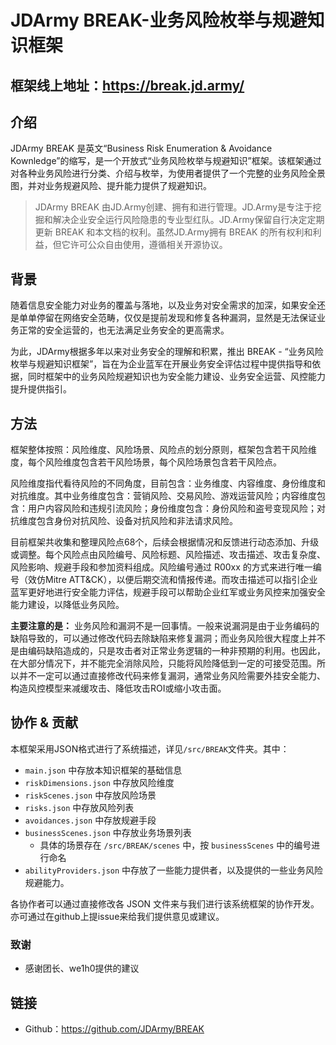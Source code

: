 # JDArmy BREAK-业务风险枚举与规避知识框架

## 框架线上地址：<https://break.jd.army/>

## 介绍

JDArmy BREAK 是英文“Business Risk Enumeration & Avoidance Kownledge”的缩写，是一个开放式“业务风险枚举与规避知识”框架。该框架通过对各种业务风险进行分类、介绍与枚举，为使用者提供了一个完整的业务风险全景图，并对业务规避风险、提升能力提供了规避知识。

> JDArmy BREAK 由JD.Army创建、拥有和进行管理。JD.Army是专注于挖掘和解决企业安全运行风险隐患的专业型红队。JD.Army保留自行决定定期更新 BREAK 和本文档的权利。虽然JD.Army拥有 BREAK 的所有权利和利益，但它许可公众自由使用，遵循相关开源协议。

## 背景

随着信息安全能力对业务的覆盖与落地，以及业务对安全需求的加深，如果安全还是单单停留在网络安全范畴，仅仅是提前发现和修复各种漏洞，显然是无法保证业务正常的安全运营的，也无法满足业务安全的更高需求。

为此，JDArmy根据多年以来对业务安全的理解和积累，推出 BREAK - “业务风险枚举与规避知识框架”，旨在为企业蓝军在开展业务安全评估过程中提供指导和依据，同时框架中的业务风险规避知识也为安全能力建设、业务安全运营、风控能力提升提供指引。

## 方法

框架整体按照：风险维度、风险场景、风险点的划分原则，框架包含若干风险维度，每个风险维度包含若干风险场景，每个风险场景包含若干风险点。

风险维度指代看待风险的不同角度，目前包含：业务维度、内容维度、身份维度和对抗维度。其中业务维度包含：营销风险、交易风险、游戏运营风险；内容维度包含：用户内容风险和违规引流风险；身份维度包含：身份风险和盗号变现风险；对抗维度包含身份对抗风险、设备对抗风险和非法请求风险。

目前框架共收集和整理风险点68个，后续会根据情况和反馈进行动态添加、升级或调整。每个风险点由风险编号、风险标题、风险描述、攻击描述、攻击复杂度、风险影响、规避手段和参加资料组成。风险编号通过 R00xx 的方式来进行唯一编号（效仿Mitre ATT&CK），以便后期交流和情报传递。而攻击描述可以指引企业蓝军更好地进行安全能力评估，规避手段可以帮助企业红军或业务风控来加强安全能力建设，以降低业务风险。

**主要注意的是：** 业务风险和漏洞不是一回事情。一般来说漏洞是由于业务编码的缺陷导致的，可以通过修改代码去除缺陷来修复漏洞；而业务风险很大程度上并不是由编码缺陷造成的，只是攻击者对正常业务逻辑的一种非预期的利用。也因此，在大部分情况下，并不能完全消除风险，只能将风险降低到一定的可接受范围。所以并不一定可以通过直接修改代码来修复漏洞，通常业务风险需要外挂安全能力、构造风控模型来减缓攻击、降低攻击ROI或缩小攻击面。

## 协作 & 贡献

本框架采用JSON格式进行了系统描述，详见`/src/BREAK`文件夹。其中：

- `main.json` 中存放本知识框架的基础信息
- `riskDimensions.json` 中存放风险维度
- `riskScenes.json` 中存放风险场景
- `risks.json` 中存放风险列表
- `avoidances.json` 中存放规避手段
- `businessScenes.json` 中存放业务场景列表
  - 具体的场景存在 `/src/BREAK/scenes` 中，按 `businessScenes` 中的编号进行命名
- `abilityProviders.json` 中存放了一些能力提供者，以及提供的一些业务风险规避能力。

各协作者可以通过直接修改各 JSON 文件来与我们进行该系统框架的协作开发。亦可通过在github上提issue来给我们提供意见或建议。

### 致谢

- 感谢团长、we1h0提供的建议

## 链接

- Github：<https://github.com/JDArmy/BREAK>

<!-- ## BREAK框架意见建议反馈群

![alt BREAK框架意见建议反馈群](./docs/wxqun.png) -->
